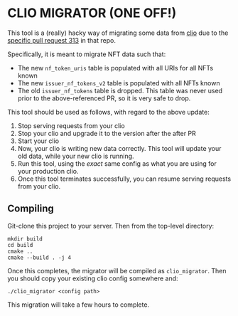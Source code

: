 # CLIO MIGRATOR (ONE OFF!)

This tool is a (really) hacky way of migrating some data from
[clio](https://github.com/XRPLF/clio) due to the [specific pull request
313](https://github.com/XRPLF/clio/pull/313) in that repo.

Specifically, it is meant to migrate NFT data such that:

* The new `nf_token_uris` table is populated with all URIs for all NFTs known
* The new `issuer_nf_tokens_v2` table is populated with all NFTs known
* The old `issuer_nf_tokens` table is dropped. This table was never used prior
    to the above-referenced PR, so it is very safe to drop.

This tool should be used as follows, with regard to the above update:

1) Stop serving requests from your clio
2) Stop your clio and upgrade it to the version after the after PR
3) Start your clio
4) Now, your clio is writing new data correctly. This tool will update your
old data, while your new clio is running.
5) Run this tool, using the _exact_ same config as what you are using for your
production clio.
6) Once this tool terminates successfully, you can resume serving requests
from your clio.


## Compiling

Git-clone this project to your server. Then from the top-level directory:
```
mkdir build
cd build
cmake ..
cmake --build . -j 4
```

Once this completes, the migrator will be compiled as `clio_migrator`. Then
you should copy your existing clio config somewhere and:
```
./clio_migrator <config path>
```

This migration will take a few hours to complete.

